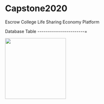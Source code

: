 # Capstone2020
Escrow College Life Sharing Economy Platform


Database Table
------------------------=
<div>
  <img width = "200" src = "![DB Table 관계도 수정본](https://user-images.githubusercontent.com/55071517/81073496-b2399680-8f22-11ea-8862-e7db842f09e7.PNG)">
</div>
